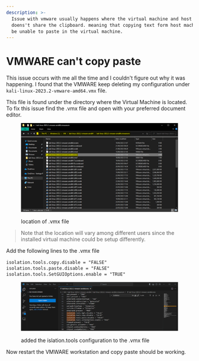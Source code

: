 ```yaml
---
description: >-
  Issue with vmware usually happens where the virtual machine and host machine
  doens't share the clipboard. meaning that copying text form host machine will
  be unable to paste in the virtual machine.
---
```


# VMWARE can't copy paste

This issue occurs with me all the time and I couldn't figure out why it was happening. I found that the VMWARE keep deleting my configuration under `kali-linux-2023.2-vmware-amd64.vmx` file.

This file is found under the directory where the Virtual Machine is located. To fix this issue find the .vmx file and open with your preferred document editor.

<figure><img src="../../.gitbook/assets/image (11).png" alt=""><figcaption><p>location of .vmx file</p></figcaption></figure>

> Note that the location will vary among different users since the installed virtual machine could be setup differently.

Add the following lines to the .vmx file

```
isolation.tools.copy.disable = "FALSE"
isolation.tools.paste.disable = "FALSE"
isolation.tools.SetGUIOptions.enable = "TRUE"
```

<figure><img src="../../.gitbook/assets/image (48).png" alt=""><figcaption><p>added the islation.tools configuration to the .vmx file</p></figcaption></figure>

Now restart the VMWARE workstation and copy paste should be working.

